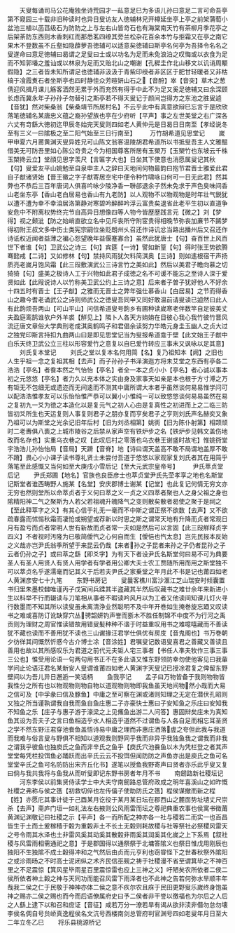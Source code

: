 <!-- { "loadSidebar": true } -->
　　天叟每诵司马公花庵独坐诗荒园才一畆意足巳为多语儿孙曰意足二言可命吾亭第不窥园三十载非旧种读时也异日叟访友人徳辅林兄开樽延坐亭上亭之前架蒲萄小盆池三植以菡蓞级石为防防之上与左右山皆竒石也有海棠南天竹有茶柳月季花亭之后架荼防东西则木香刺红而那悉茗四缭其旁兰松杂花百余本竹与拒霜又在亭之南它果木不登数虽不丘壑如隐薜萝吾徳辅可以适意矣徳辅曰斯亭名何亭为吾择令名名之叟遂命曰意足徳辅曰曷谓之足叟曰士或以功名为足而未免浪泊之叹悔或以衣食为足而不知郭墦之羞讪或以林泉为足而又贻北山之嘲谢【孔穉圭作北山移文以讥诮周颙假隐】之三者皆未知所谓足也徳辅非汲汲于青紫印绶者非区区于肥甘轻暖者又非枯槁于飡霞煑石者坐斯亭也四时静佳众芳暄妍山石之【音酧】崒【音突】草木之葱倩迎风揖月课儿觞客洒然无累于外而充然有得于中此不为足又奚足徳辅又曰余深顾长虑而冀永年子孙孙子勿替引之斯亭若不得天叟记于颜间岂得方之东池之胜叟逌【音犹】然对柴桑翁【柴桑靖节所居村名】不云乎此中有真意欲辩巳忘言于是欣欣落笔徳辅名某唐忠义蕴之裔孙望族也亭在少府听【平声】事之左世美堂之右广深各六丈有竒繇大徳初迄甲辰冬始完天叟则四如老人黄仲元是日曷日日南至【孝经说冬至有三义一曰隂极之至二阳气始至三日行南至】
　　万竹胡希道见思堂记
　　嵗甲申夏六月莆黄渊天叟异姓兄可山陈文翁客温陵胡君希道所以书抵叟吾主人文雅醖借美无可防吾里如心陈公竒贵之今为相国尊客所居有玉槊万【玉槊竹也东坡云千株玉槊搀云立】堂顔见思字羡尺【言匾字大也】日坐其下使意也消愿属叟记其秋【句】叟爱友平山姚勉至自泉申主人之辞曰天地间何物最韵曰抱节君晋士雅爱此君自子猷诸贤始【晋王徽之字子猷寄居空宅中便令种竹啸咏曰何可一日无此君】然其弊也不恭后三百年唐词人俱喜吟咏少陵净香一聨郤退余子然未免求于声色臭味间香山老坐东亭【香山老白居易也香山有九老防】以人观物不以物观物是时年壮气鋭犹以遭不遭为幸不幸洎居洛第静对寒碧吟醉醉吟浮云富贵矣退省此老平生初以直道争安危中不附离权势终完节自高异日想像四等人物今皆歴歴践言元【微之】刘【梦得】视之颡泚【防之始峭直欲立名中见斥丧所守附宧贵得相晚节弥丧加亷节不餙梦得初附王叔文多中伤士类宪宗嗣位坐贬朗州乆召还作诗讥忿当路出播州后又召还作诗诋权近闻者益薄之褊心怨望晚年益偃蹇寡合】虽然此犹唐士【句】奋百世上风百世下者谁【句】卫武公之诗三【句】宾筵【一诗】譬如新篁【句】得时张王势欲腾骞懿戒【二诗】又如修林【句】禁持风雨犹欠料简淇奥【三诗】则如逺根宿干声扬质亮老嵗月饱风霜【此三叚敷演武公三诗言竹之美如此】然后以美君子瞻向慕之切猗猗【句】盛美之极诗人工于兴物如此君子成徳之名不可谖不能忘之至诗人深于爱贤如此【此叚说诗人以竹称美卫武公约上三诗之意】后来者子曽子犹好他人不好余十四五时有晋士【王子猷】之雅而无晋士之弊年强仕慕香山【白居易】之节而得香山之趣今耆老诵武公之诗则师武公之徳叟吾同甲又同好敢温前请叟读已逌然曰此人有此韵烦吾两山【可山平山】问信希道叟号韵乡有圃种读嵗寒老伴数竿自足彼美丈夫盈庭鸾鹄谁欤户外羊裘【觧见上】隣卜人各天方姢姢在目彼心我心我竹彼竹晋风流迂唐文章俗大学典刑老成淇奥鹤鸣子和君倡余读努力华皓元身圭玉幽人之贞大过之独党印斯言持扣九曲两山曰是即见思堂记当为叟报希道龛于壁【此文始王子猷中白乐天终卫武公立三柱以形容爱竹之意复以自巳爱竹转应三事末又讽咏以足其意】
　　刘氏复本堂记
　　刘氏之堂以复本名何用简【名】复乃祖知本【阙】之旧也人生乎祖一念之复祖其相【去声】而子孙孙子书泽演迤方将未艾堂之东西有亭各二浩浩【亭名】者飬本然之气怡怡【亭名】者全一本之贞小小【亭名】者心诚以事本初之元悠悠【亭名】者力久以充本体之实由身及家事天如亲是本也根于方寸溥之万有钜无不包细无或遗迩而无间逺而不测其中庸所谓大本者乎虽然谈何易易惟学问可以配浩浩惟孝友可以乐怡怡惟严恭可以翼小小惟纯一可以致悠悠谈何易易虽然在易之复初九一爻为徳之本造化以是复元气之初人心由是复真性之初进而上之二临三防皆初爻所生也天运复则人事复则君子之朋亦复而亨矣君子之亨则刘氏声名赫奕又象乃祖可以为斯堂之光余记旧年后村【旧为刘丞相第】姚衖【旧为陈仆射第】相颉颃时二老夀俱八袠之上城市陵谷之后禁从家声空有铁炉步之名【铁炉步见韩文盖伤地改而名存也】实重乌衣巷之叹【此叹后村之零落也乌衣巷王谢盛时故宅】惟姚衖堂宇浩浩儿孙怡怡局【音局】天蹐【音脊】地【诗曰谓天盖高不敢不局谓地盖厚不敢不蹐】畏心小小课子读书尊礼贤士未尝付吾道于悠悠以家观家复刘氏者其在用简乎落笔至此感慨又当何如至大庚戌小雪后记【至大元武宗皇帝号】
　　尹氏萃贞堂后记
　　尹氏郑圃【地名】官族也良臣彦士也萃贞堂尹氏先茔孝享之地也名斯堂记斯堂者谁西畴野人施某【名堂】安庆郡博士谢某【记堂】也此复记何情无穷文亦无穷也然则堂所以命萃贞者于义何曰萃之义一贞之义四萃者聚也人之身父祖之身也隂精阳神二气之聚斯为人若父若祖魂升魄降气之变则散矣散者曷使之聚于是祠之【至此释萃字之义】有其心信于礼无一毫而不中斯之谓正祭不欲数【去声】又不欲疏春露而怵惕秋霜而凄怆或朔望或荐新以时思之斯之谓常天地有升降而贞者常观日月有盈亏而贞者常明人世有新故而贞者常一夫如是然后可以言固【此三叚觧释贞字四义】不者视时汚隆为已敬简僾忾之心何自而生【僾悒也忾太息】岂先民报本反始之义哉亦岂尹氏翁季所望于来昆云仍哉【来者孙之子昆者来孙之子仍者昆孙之子云者仍孙之子】或曰萃之繇【即爻字】为有天下者设尹氏名斯堂何曰易不可为典要圣人有圣人用贤人有贤人用学者有学者用公卿大夫士农工贾随所用而用之斯堂独不可以萃贞名乎遂濡毫而记其义于后若夫尹氏之家乗堂之年月此不书是记也莆四如老人黄渊彦安七十九笔
　　东野书房记
　　叟曩客樵川富沙滙江芝山瑞安时倾囊置书归里朱墨校雠唯谨丙子戊寅间兵蹂其半盗藏其半然后叹藏书之难廿余年来新进小生以科举不行而辍读与刀笔相从事者不暇读吟风月以为工者又他读间知课儿灯火寻行数墨而不知其所以读叟虽未离清浄业然聪明不及中年开巻如生掩巻旋忘廼又叹读书之难或喜防订讹缺穿穴丛骋韶妍钓声誉而斵木不胜任制锦不中度不为行河之禹贡则为理财之周官惟读错故用错叟髪种种不谐于时益重叹用书之难噫嘻藏而不善读犹不藏也读而不善用犹不读也三山谳掾汪君学仕俱优有房庋【音鬼阁也】书万巻朝夕彷徉其间慨然忻慼今古介博士凃【音涂姓】君嘱叟记数语叟喜君之善藏又善读且善用也故以其所感叹乐为君道之前代元夫钜人宅三事者【书任人凖夫牧作三事三事三公也】惟受用论语一句两句用书正不在多此语又惟东野领防幸勿使他客见曰我軰学问止论语汪君名某新安人叟谓谁莆四如老人黄渊字天叟记已授凃君复之俾留东野壁间以为吾儿异日邂逅一笑话柄
　　鱼我亭记
　　孟子曰万物皆备于我则物物皆我性分之所有也以物观物则物自物以道观物则物即我鱼虽天地间物然小哉而大易之信可及【中孚彖曰信及豚鱼】中庸之至可察在渊或渚则知理之无定在潜伏孔昭则又独之所当谨孰谓我自我而鱼自鱼庄惠二子亦豪快士惠曰子安知鱼之乐庄曰安知我不知鱼之乐【庄子与惠子游于濠梁之上见鯈鱼出游二人问答】惠固辩矣庄未为真知鱼其设为吾夫子之言曰鱼相造乎水人相造乎道然不过谓鱼与人各自足而相忘耳圣贤之学不然东野汪君穿池飬鱼盖悟诗易中庸之理而非惠庄洒落虗之夸但此我与我道而我难与俗言叟与野俱不相知以道观我则野同乎我而非异乎我独鱼我之谓我而非我之谓我乎彼鱼也独庾氏之鱼而非辛氏之鱼乎【庾氏穴池飬鱼以木为凭栏登之者其声堂堂每凭栏投饵鱼必踊跃而出辛氏云云不投饵但闻防防之声鱼亦出是庾氏之鱼可名堂堂辛氏之鱼可名防防出宋齐丘化书】遂笔以授鱼我野寄声曰贤者亦乐此乎叟又复曰倘与我共我将与鱼我从而听叟即记东野书房者年月不书
　　南劒路新社稷坛记
　　河东李侯以前集贤侍读学士中大夫守南劒路总管府政成之明年喜溪山之如昨慨社稷之弗称与侯之簉【初救切倅也左传僖子使助防氏之簉】程侯谋撤而新之程【姓】亦愿庀其事计徒于己酉某月讫役于某月某日坛在郡西山之麓靣势址壝丈尺崇杀【去声】斋庐门垣一如礼法左右掖则公风雨雷而坛之尊祀典重农事也侯寓书徴莆黄渊记渊敬记曰社稷之示【平声】各一而所配之神亦各一社与稷若二而实一也百昌皆生于土而土爰稼穑于糓为重糓非土不长土无糓则耗故稷与社等祭社必祭稷风雷天之号令雨其水泽也土非雷风奚其动奚其散糓非雨奚其润奚其化嵗之上下系焉【叙社稷与风雷雨相需通祀之意】于是郡国得以通祭祭于北墉答隂义也祭日惟戊用刚辰也独阳不生独隂不成土糓得冲和之气然后由贞而元亨利也窃甞怪下之世春秋祭外隂阳之或沴雨旸之不时高士泥闭纵之术齐民信巫觋之祷于社稷漫不省至谓箕毕之不神百里之不足震惊【箕风星毕雨星百里震惊雷也应上三神之义】吁陋矣农所依者二侯二侯所依者神土糓之神与天同功而能召风雷下雨泽者也不此神之告若何弥水旱顺丰年哉我二侯之仁于民敬于神神亦体二侯之意不疚尔农且庥于民田更野叟乐嵗终身饱虽神之赐亦二侯之赐也而今而后语僚属府史曰予二侯者非干誉以徼福也为尔后之人后之人繇上逮下以和召和庻证【音征】咸若万分一潦若旱有谒从欲非渎非僣勿怠勿壊李侯名倜自号贠峤真逸程侯名文沆号西楼南剑总管府判官渊号四如老叟年月日至大二年立冬乙巳
　　将乐县桃源桥记
